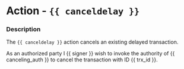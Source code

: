 # Action - `{{ canceldelay }}`

### Description

The `{{ canceldelay }}` action cancels an existing delayed transaction.

As an authorized party I {{ signer }} wish to invoke the authority of {{ canceling_auth }} to cancel the transaction with ID {{ trx_id }}.
